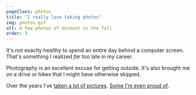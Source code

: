 ```yaml
---
pageClass: photos
title: "I really love taking photos"
img: photos.gif
alt: A few photos of Vermont in the fall
order: 3
---
```


It's not exactly healthy to spend an entire day behind a computer screen. That's something I realized _far_ too late in my career.

Photography is an excellent excuse for getting outside. It's also brought me on a drive or hikes that I might have otherwise skipped.

Over the years I've [taken a lot of pictures](http://www.instagram.com/scottmccracken/). [Some I'm even proud of](http://scottmccracken.tumblr.com).
